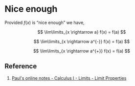 # Nice enough

Provided $f(x)$ is “nice enough” we have,

$$
\lim\limits_{x \rightarrow a} f(x) = f(a)
$$

$$
\lim\limits_{x \rightarrow a^{-}} f(x) = f(a)
$$

$$
\lim\limits_{x \rightarrow a^{+}} f(x) = f(a)
$$

## Reference

1. [Paul's online notes - Calculus I - Limits - Limit Properties](https://tutorial.math.lamar.edu/Classes/CalcI/LimitsProperties.aspx)